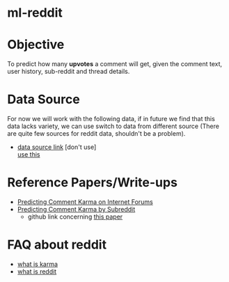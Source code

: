 # ml-reddit

# Objective

To predict how many __upvotes__ a comment will get, given the comment text, user history, sub-reddit and thread details.

# Data Source

For now we will work with the following data, if in future we find that this data lacks variety, we can use switch to data from different source (There are quite few sources for reddit data, shouldn't be a problem).

* [data source link](https://github.com/linanqiu/reddit-dataset)  [don't use]  
  [use this](https://mega.nz/#F!NtsCGTgD!urXdXLJ6yITYdWEdWN-H1w)

# Reference Papers/Write-ups

* [Predicting Comment Karma on Internet Forums](http://cs229.stanford.edu/proj2014/Daria%20Lamberson,Leo%20Martel,%20Simon%20Zheng,Hacking%20the%20Hivemind.pdf)
* [Predicting Comment Karma by Subreddit](http://yoavz.com/reddit_karma.pdf)
   - github link concerning [this paper](https://github.com/yoavz/predict_reddit_comments) 
   
# FAQ about reddit

* [what is karma](https://www.reddit.com/r/NoStupidQuestions/comments/2idfhk/what_is_link_karma/)
* [what is reddit](https://www.reddit.com/wiki/faq)